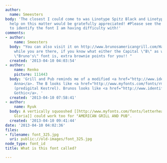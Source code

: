 ```yaml
---
author:
  name: Smeesters
body: 'The closest I could come to was Linotype Spitz Black and Linotype Spitz Black...any
  help on this matter would be gratefully appreciated! #Please see the attached file
  to identify the font I am having difficulty with!'
comments:
- author:
    name: Smeesters
  body: "You can also visit it on http://www.brunosamericangrill.com/HappyHourDrinkSpecials/tabid/58/Default.aspx\r\n\r\nAlso,
    while you are there, if you know what either the Capital \"B\" as well as the
    \"Bruno's\" font is, extra brownie points for you!! "
  created: '2013-04-10 04:03:54'
- author:
    name: Renko
    picture: 111443
  body: 'Grill and Pub reminds me of a modified <a href="http://www.identifont.com/show?N5">ITC
    Anna</a>. The B looks like <a href="http://www.myfonts.com/fonts/rmu/falkner-pro/">Falkner</a>
    (predigital Kestrel). Brunos looks like <a href="http://www.identifont.com/show?GKL">Copperplate
    Gothic</a>. '
  created: '2013-04-10 07:58:41'
- author:
    name: Ryuk
  body: A vertically squooshed [[http://www.myfonts.com/fonts/letterheadfonts/lhf-gloria|LHF
    Gloria]] could work too for "AMERICAN GRILL AND PUB".
  created: '2013-04-10 09:41:44'
date: '2013-04-10 04:02:36'
files:
- filename: font_325.jpg
  uri: public://old-images/font_325.jpg
node_type: font_id
title: What is this font called?

---
```

